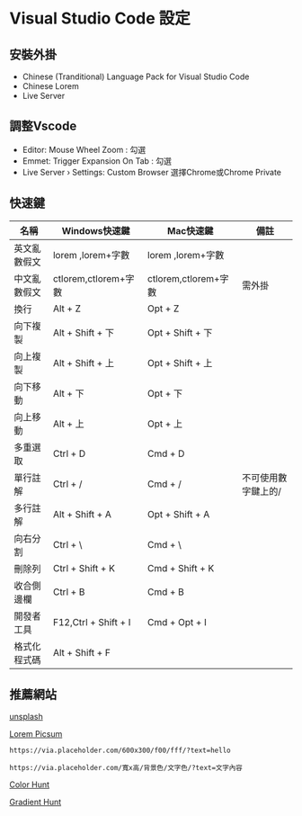 # Visual Studio Code 設定

## 安裝外掛

* Chinese (Tranditional) Language Pack for Visual Studio Code
* Chinese Lorem
* Live Server
<!-- * Prettier -->

## 調整Vscode
* Editor: Mouse Wheel Zoom : 勾選
* Emmet: Trigger Expansion On Tab : 勾選
* Live Server › Settings: Custom Browser 選擇Chrome或Chrome Private

## 快速鍵

| 名稱 | Windows快速鍵 | Mac快速鍵     |備註|
| -------- | -------- | -------- |---|
| 英文亂數假文    | lorem ,lorem+字數     | lorem ,lorem+字數     |
| 中文亂數假文    | ctlorem,ctlorem+字數 |  ctlorem,ctlorem+字數  | 需外掛|
| 換行           | Alt + Z | Opt + Z |
| 向下複製        | Alt + Shift + 下 | Opt + Shift + 下 |
| 向上複製        | Alt + Shift + 上 | Opt + Shift + 上 |
| 向下移動        | Alt + 下 | Opt + 下 |
| 向上移動        | Alt + 上 | Opt + 上 |
| 多重選取 | Ctrl + D | Cmd + D |
| 單行註解 | Ctrl + / | Cmd + / |  不可使用數字鍵上的/ |
| 多行註解 | Alt + Shift + A |   Opt + Shift + A
| 向右分割 | Ctrl + \ | Cmd + \ |
| 刪除列 | Ctrl + Shift + K | Cmd + Shift + K |
| 收合側邊欄 | Ctrl + B | Cmd + B |
| 開發者工具 | F12,Ctrl + Shift + I | Cmd + Opt + I |
| 格式化程式碼 | Alt + Shift + F | |

## 推薦網站

[unsplash](https://unsplash.com/)

[Lorem Picsum](https://picsum.photos/)

```
https://via.placeholder.com/600x300/f00/fff/?text=hello

https://via.placeholder.com/寬x高/背景色/文字色/?text=文字內容
```

[Color Hunt](https://colorhunt.co/)

[Gradient Hunt](https://gradienthunt.com/)
